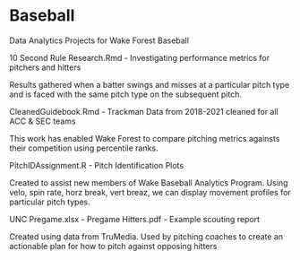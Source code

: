 # Baseball
Data Analytics Projects for Wake Forest Baseball

10 Second Rule Research.Rmd - Investigating performance metrics for pitchers and hitters 

Results gathered when a batter swings and misses at a particular pitch type and is faced with the same pitch type on the subsequent pitch.
  


CleanedGuidebook.Rmd - Trackman Data from 2018-2021 cleaned for all ACC & SEC teams

This work has enabled Wake Forest to compare pitching metrics againsts their competition using percentile ranks. 
  


PitchIDAssignment.R - Pitch Identification Plots
  
Created to assist new members of Wake Baseball Analytics Program.  Using velo, spin rate, horz break, vert breaz, we can display movement profiles for particular pitch types.
  


UNC Pregame.xlsx - Pregame Hitters.pdf - Example scouting report
  
  Created using data from TruMedia.  Used by pitching coaches to create an actionable plan for how to pitch against opposing hitters
